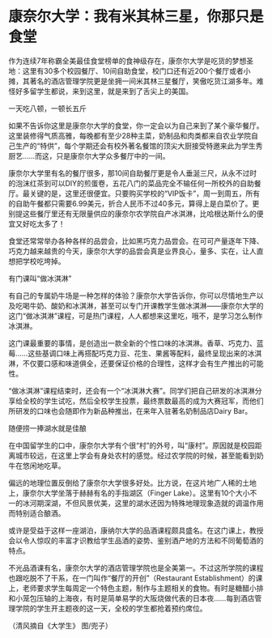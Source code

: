 # 康奈尔大学：我有米其林三星，你那只是食堂

作为连续7年称霸全美最佳食堂榜单的食神级存在，康奈尔大学是吃货的梦想圣地：这里有30多个校园餐厅、10间自助食堂，校门口还有近200个餐厅或者小摊，其著名的酒店管理学院更是坐拥一间米其林三星餐厅，笑傲吃货江湖多年。难怪好多留学生都说，来到这里，就是来到了舌尖上的美国。 

一天吃八顿，一顿长五斤 

如果不告诉你这里是康奈尔大学的食堂，你一定会以为自己来到了某个豪华餐厅。这里装修得气质高雅，每晚都有至少28种主菜，奶制品和肉类都来自农业学院自己生产的“特供”，每个学期还会有校外著名餐馆的顶尖大厨接受特邀来此为学生秀厨艺……而这，只是康奈尔大学众多餐厅中的一间。 

康奈尔大学里有名的餐厅很多，那10间自助餐厅更是令人垂涎三尺，从永不过时的泡沫红茶到可以DIY的煎蛋卷，五花八门的菜品完全不输任何一所校外的自助餐厅。最关键的是，这里还很便宜。只要购买学校的“VIP饭卡”，周一到周五，所有的自助午餐都只需要6.99美元，折合人民币不过40多元，算得上是白菜价了。更别提这些餐厅里还有无限量供应的康奈尔农学院自产冰淇淋，比哈根达斯什么的便宜又好吃太多了！ 

食堂还常常举办各种各样的品尝会，比如黑巧克力品尝会。在可可产量逐年下降、巧克力越来越贵的今天，康奈尔大学的品尝会真是业界良心，量多、实在，让人直想把学校吃垮掉。 

有门课叫“做冰淇淋” 

有自己的专属奶牛场是一种怎样的体验？康奈尔大学告诉你，你可以尽情地生产以及吃喝牛奶、酸奶和冰淇淋，甚至可以专门开课教学生做冰淇淋——康奈尔大学的这门“做冰淇淋”课程，可是热门课程，人人都想来这里吃，哦不，是学习怎么制作冰淇淋。 

这门课最重要的事情，是创造出一款全新的个性口味的冰淇淋。香草、巧克力、蓝莓……这些基调口味上再搭配巧克力豆、花生、果酱等配料，最终呈现出来的冰淇淋，不仅要口感和味道俱全，还要保证价格的合理性，这样才会有生产推出的可能性。 

“做冰淇淋”课程结束时，还会有一个“冰淇淋大赛”。同学们把自己研发的冰淇淋分享给全校的学生试吃，然后全校学生投票，最终票数最高的成为大赛冠军，而他们所研发的口味也会随即作为新品种推出，在来年入驻著名奶制品店Dairy Bar。 

随便捞一捧湖水就是佳酿 

在中国留学生的口中，康奈尔大学有个很“村”的外号，叫“康村”。原因就是校园距离城市较远，在这里上学会有身处农村的感觉。经过农学院的时候，甚至能看到奶牛在悠闲地吃草。 

偏远的地理位置反倒给了康奈尔大学很多好处。比方说，在这片地广人稀的土地上，康奈尔大学坐落于赫赫有名的手指湖区（Finger Lake）。这里有10个大小不一的冰河期深湖，不但风景优美，这里的湖水还因为特殊地理现象造就的调温作用而特别适合酿酒。 

或许是受益于这样一座湖泊，康纳尔大学的品酒课程颇具盛名。在这门课上，教授会以令人惊叹的丰富才识教给学生品酒的姿势、鉴别酒产地的方法和不同葡萄酒的特点。 

不光品酒课有名，康奈尔大学的酒店管理学院也是全美第一。不过这所学院的课程也跟吃脱不了干系，在一门叫作“餐厅的开创”（Restaurant Establishment）的课上，老师要求学生每周定一个特色主题，制作与主题相关的食物。有时是糖醋小排和小笼包压轴的上海夜，有时是简单易学的大阪烧做代表的日本夜……每到酒店管理学院的学生开主题夜的这一天，全校的学生都抢着预约席位。 

（清风摘自《大学生》 图/兜子）